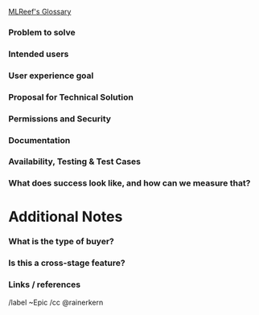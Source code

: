 [MLReef's Glossary](https://gitlab.com/mlreef/www-mlreef-com/-/tree/master/handbook/glossary.md)

### Problem to solve
<!--
  AKA. Requirements
  Describe the desired state of the system in the style of:
  “As a (User / Manager / Admin / Guest) I want to be able to do x”

  Also describe here any ideas for splitting the implementation into multiple iterations.
--> 

### Intended users


### User experience goal
 

### Proposal for Technical Solution
<!--
  AKA. Specification
  Add technical implementation details and the results of the ticket's discussion here.
  Specifications written here need to be taken seriously.

  If you write speculation here, mark it as such.
-->


### Permissions and Security
<!-- e.g: Which permissions are needed -->


### Documentation


### Availability, Testing & Test Cases


### What does success look like, and how can we measure that?



Additional Notes
=====================
### What is the type of buyer?


### Is this a cross-stage feature?


### Links / references

/label ~Epic
/cc @rainerkern
